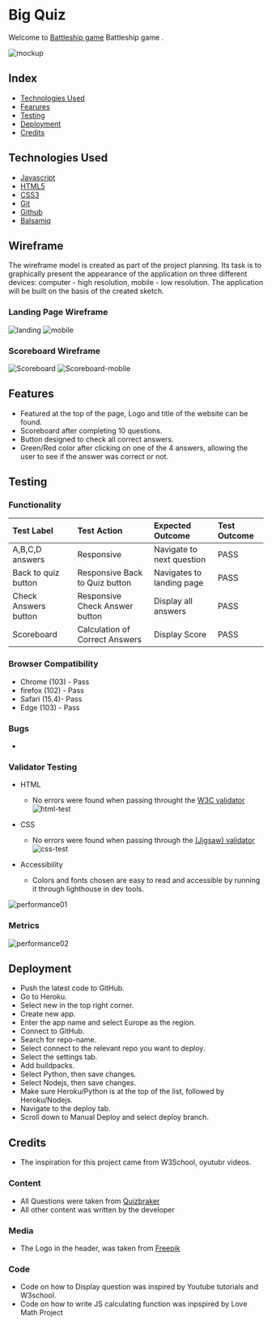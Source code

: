 # Big Quiz

Welcome to [Battleship game](https://archie9010.github.io/Quiz/) Battleship game . 

![mockup](assets/media/mockup.png)

## Index 
* [Technologies Used](#technologies-used)
* [Fearures](#features)
* [Testing](#testing)
* [Deployment](#deployment)
* [Credits](#credits)

## Technologies Used

 * [Javascript](https://en.wikipedia.org/wiki/JavaScript)
 * [HTML5](https://en.wikipedia.org/wiki/HTML5)
 * [CSS3](https://en.wikipedia.org/wiki/CSS)
 * [Git](https://en.wikipedia.org/wiki/Git) 
 * [Github](https://en.wikipedia.org/wiki/GitHub) 
 * [Balsamiq](https://en.wikipedia.org/wiki/Balsamiq)

 ## Wireframe
The wireframe model is created as part of the project planning. Its task is to graphically present the appearance of the application on three different devices: computer - high resolution, mobile - low resolution. The application will be built on the basis of the created sketch.

### Landing Page Wireframe
![landing](assets/media/wireframe.png)
![mobile](assets/media/wireframe-mobile.png)
### Scoreboard Wireframe
![Scoreboard](assets/media/wireframe-scoreboard.png)
![Scoreboard-mobile](assets/media/wireframe-scoreboard-mobile.png)
## Features


* Featured at the top of the page, Logo and title of the website can be found.
* Scoreboard after completing 10 questions.
* Button designed to check all correct answers.
* Green/Red color after clicking on one of the 4 answers, allowing the user to see if the answer was correct or not.


## Testing

### Functionality

   
| Test Label         |            Test Action           |         Expected Outcome           | Test Outcome    |
|:------------------ |:---------------------------------|:-----------------------------------|:----------------|
|A,B,C,D answers     |  Responsive                      | Navigate to next question          | PASS            |
|Back to quiz button |  Responsive Back to Quiz button  | Navigates to landing page          | PASS            |
|Check Answers button|  Responsive Check Answer button  | Display all answers                | PASS            |
|Scoreboard          |  Calculation of Correct Answers  | Display Score                      | PASS            |

### Browser Compatibility

* Chrome (103) - Pass
* firefox (102) - Pass 
* Safari (15.4)- Pass 
* Edge (103) - Pass 

### Bugs

* 

### Validator Testing

* HTML
  - No errors were found when passing throught the [W3C validator](https://validator.w3.org/)
![html-test](assets/media/html-test.png)

* CSS
  - No errors were found when passing through the [(Jigsaw) validator](https://jigsaw.w3.org/css-validator/)
  ![css-test](assets/media/css-test.png)

* Accessibility
  - Colors and fonts chosen are easy to read and accessible by running it through lighthouse in dev tools.

![performance01](assets/media/performance.png)

### Metrics

![performance02](assets/media/metrics.png)

## Deployment

* Push the latest code to GitHub.
* Go to Heroku.
* Select new in the top right corner.
* Create new app.
* Enter the app name and select Europe as the region.
* Connect to GitHub.
* Search for repo-name. 
* Select connect to the relevant repo you want to deploy.
* Select the settings tab. 
* Add buildpacks.
* Select Python, then save changes.
* Select Nodejs, then save changes.
* Make sure Heroku/Python is at the top of the list, followed by Heroku/Nodejs.
* Navigate to the deploy tab. 
* Scroll down to Manual Deploy and select deploy branch.


## Credits

* The inspiration for this project came from W3School, oyutubr videos.

### Content

* All Questions were taken from [Quizbraker](https://www.quizbreaker.com/trivia-questions#science-trivia-questions)
* All other content was written by the developer

### Media

* The Logo in the header, was taken from [Freepik](https://www.freepik.com/free-photos-vectors/quiz-logo)

### Code

* Code on how to Display question was inspired by Youtube tutorials and W3school.
* Code on how to write JS calculating function was inpspired by Love Math Project
